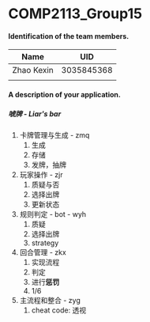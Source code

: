 # COMP2113_Group15
#### Identification of the team members.

| Name       | UID        |
| ---------- | ---------- |
| Zhao Kexin | 3035845368 |
|            |            |

#### A description of your application.

##### 唬牌 - Liar's bar

1. 卡牌管理与生成 - zmq
   1. 生成
   2. 存储
   3. 发牌，抽牌
2. 玩家操作 - zjr
   1. 质疑与否
   2. 选择出牌
   3. 更新状态
3. 规则判定 - bot - wyh
   1. 质疑
   2. 选择出牌
   3. strategy
4. 回合管理 - zkx
   1. 实现流程
   2. 判定
   3. 进行**惩罚**
   4. 1/6
5. 主流程和整合 - zyg
   1. cheat code: 透视
